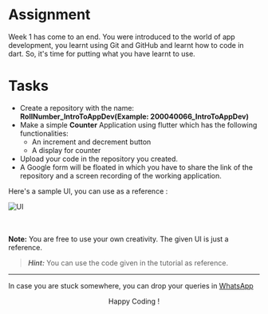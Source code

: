 # Assignment
Week 1 has come to an end. You were introduced to the world of app development, you learnt using Git and GitHub and learnt how to code in dart. So, it's time for putting what you have learnt to use. 
# Tasks
* Create a repository with the name: **RollNumber_IntroToAppDev(Example: 200040066_IntroToAppDev)**
* Make a simple **Counter** Application using flutter which has the following functionalities:
   * An increment and decrement button
   * A display for counter
* Upload your code in the repository you created.
* A Google form will be floated in which you have to share the link of the repository and a screen recording of the working application.

 Here's a sample UI, you can use as a reference :

 ![UI](https://github.com/aastha51551/TSS-2023/assets/134774307/d93fb939-4ecf-4f77-a7c4-a6ed6e220c3f)
 <br>
 <br>
 <br>
 
**Note:** You are free to use your own creativity. The given UI is just a reference.

> ***Hint:***
> You can use the code given in the tutorial as reference.

***
In case you are stuck somewhere, you can drop your queries in [WhatsApp](https://chat.whatsapp.com/EHA9cUj9vwOBjp1kHTmP9d)
<p align="center"> Happy Coding !</p>
